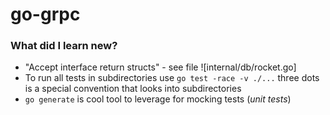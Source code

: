 # go-grpc


### What did I learn new?

- "Accept interface return structs" - see file ![internal/db/rocket.go]
- To run all tests in subdirectories use `go test -race -v ./...` three dots is a special convention that looks into subdirectories
- `go generate` is cool tool to leverage for mocking tests (_unit tests_)
